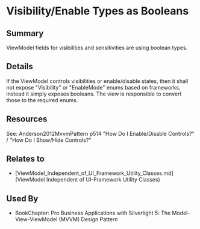 # Visibility/Enable Types as Booleans

## Summary
ViewModel fields for visibilities and sensitivities are using boolean types.

## Details
If the ViewModel controls visibilities or enable/disable states, then it shall not expose "Visibility" or "EnableMode" enums based on frameworks, instead it simply exposes booleans. The view is responsible to convert those to the required enums.

## Resources
See: Anderson2012MvvmPattern p514 "How Do I Enable/Disable Controls?" / "How Do I Show/Hide Controls?"


## Relates to

* [ViewModel_Independent_of_UI_Framework_Utility_Classes.md](ViewModel Independent of UI-Framework Utility Classes)

## Used By
* BookChapter: Pro Business Applications with Silverlight 5: The Model-View-ViewModel (MVVM) Design Pattern


